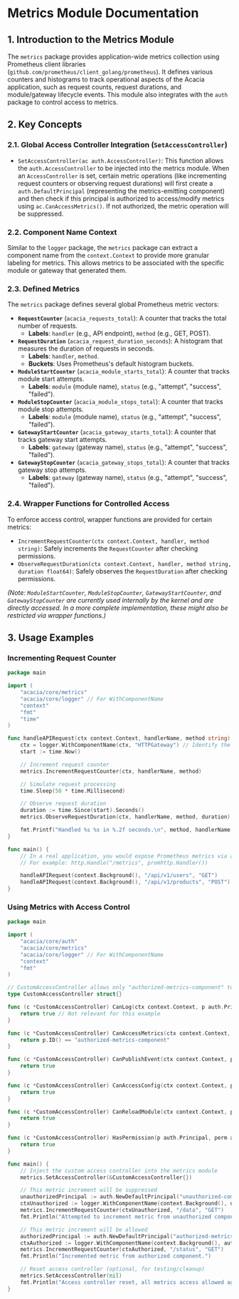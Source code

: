 # Metrics Module Documentation

## 1. Introduction to the Metrics Module
The `metrics` package provides application-wide metrics collection using Prometheus client libraries (`github.com/prometheus/client_golang/prometheus`). It defines various counters and histograms to track operational aspects of the Acacia application, such as request counts, request durations, and module/gateway lifecycle events. This module also integrates with the `auth` package to control access to metrics.

## 2. Key Concepts

### 2.1. Global Access Controller Integration (`SetAccessController`)
*   `SetAccessController(ac auth.AccessController)`: This function allows the `auth.AccessController` to be injected into the metrics module. When an `AccessController` is set, certain metric operations (like incrementing request counters or observing request durations) will first create a `auth.DefaultPrincipal` (representing the metrics-emitting component) and then check if this principal is authorized to access/modify metrics using `ac.CanAccessMetrics()`. If not authorized, the metric operation will be suppressed.

### 2.2. Component Name Context
Similar to the `logger` package, the `metrics` package can extract a component name from the `context.Context` to provide more granular labeling for metrics. This allows metrics to be associated with the specific module or gateway that generated them.

### 2.3. Defined Metrics
The `metrics` package defines several global Prometheus metric vectors:

*   **`RequestCounter`** (`acacia_requests_total`): A counter that tracks the total number of requests.
    *   **Labels**: `handler` (e.g., API endpoint), `method` (e.g., GET, POST).
*   **`RequestDuration`** (`acacia_request_duration_seconds`): A histogram that measures the duration of requests in seconds.
    *   **Labels**: `handler`, `method`.
    *   **Buckets**: Uses Prometheus's default histogram buckets.
*   **`ModuleStartCounter`** (`acacia_module_starts_total`): A counter that tracks module start attempts.
    *   **Labels**: `module` (module name), `status` (e.g., "attempt", "success", "failed").
*   **`ModuleStopCounter`** (`acacia_module_stops_total`): A counter that tracks module stop attempts.
    *   **Labels**: `module` (module name), `status` (e.g., "attempt", "success", "failed").
*   **`GatewayStartCounter`** (`acacia_gateway_starts_total`): A counter that tracks gateway start attempts.
    *   **Labels**: `gateway` (gateway name), `status` (e.g., "attempt", "success", "failed").
*   **`GatewayStopCounter`** (`acacia_gateway_stops_total`): A counter that tracks gateway stop attempts.
    *   **Labels**: `gateway` (gateway name), `status` (e.g., "attempt", "success", "failed").

### 2.4. Wrapper Functions for Controlled Access
To enforce access control, wrapper functions are provided for certain metrics:

*   `IncrementRequestCounter(ctx context.Context, handler, method string)`: Safely increments the `RequestCounter` after checking permissions.
*   `ObserveRequestDuration(ctx context.Context, handler, method string, duration float64)`: Safely observes the `RequestDuration` after checking permissions.

*(Note: `ModuleStartCounter`, `ModuleStopCounter`, `GatewayStartCounter`, and `GatewayStopCounter` are currently used internally by the kernel and are directly accessed. In a more complete implementation, these might also be restricted via wrapper functions.)*

## 3. Usage Examples

### Incrementing Request Counter
```go
package main

import (
	"acacia/core/metrics"
	"acacia/core/logger" // For WithComponentName
	"context"
	"fmt"
	"time"
)

func handleAPIRequest(ctx context.Context, handlerName, method string) {
	ctx = logger.WithComponentName(ctx, "HTTPGateway") // Identify the component
	start := time.Now()

	// Increment request counter
	metrics.IncrementRequestCounter(ctx, handlerName, method)

	// Simulate request processing
	time.Sleep(50 * time.Millisecond)

	// Observe request duration
	duration := time.Since(start).Seconds()
	metrics.ObserveRequestDuration(ctx, handlerName, method, duration)

	fmt.Printf("Handled %s %s in %.2f seconds.\n", method, handlerName, duration)
}

func main() {
	// In a real application, you would expose Prometheus metrics via an HTTP endpoint.
	// For example: http.Handle("/metrics", promhttp.Handler())

	handleAPIRequest(context.Background(), "/api/v1/users", "GET")
	handleAPIRequest(context.Background(), "/api/v1/products", "POST")
}
```

### Using Metrics with Access Control
```go
package main

import (
	"acacia/core/auth"
	"acacia/core/metrics"
	"acacia/core/logger" // For WithComponentName
	"context"
	"fmt"
)

// CustomAccessController allows only "authorized-metrics-component" to access metrics
type CustomAccessController struct{}

func (c *CustomAccessController) CanLog(ctx context.Context, p auth.Principal) bool {
	return true // Not relevant for this example
}

func (c *CustomAccessController) CanAccessMetrics(ctx context.Context, p auth.Principal) bool {
	return p.ID() == "authorized-metrics-component"
}

func (c *CustomAccessController) CanPublishEvent(ctx context.Context, p auth.Principal, eventType string) bool {
	return true
}

func (c *CustomAccessController) CanAccessConfig(ctx context.Context, p auth.Principal, configKey string) bool {
	return true
}

func (c *CustomAccessController) CanReloadModule(ctx context.Context, p auth.Principal, moduleToReload string) bool {
	return true
}

func (c *CustomAccessController) HasPermission(p auth.Principal, perm auth.Permission) bool {
	return true
}

func main() {
	// Inject the custom access controller into the metrics module
	metrics.SetAccessController(&CustomAccessController{})

	// This metric increment will be suppressed
	unauthorizedPrincipal := auth.NewDefaultPrincipal("unauthorized-component", "component", []string{})
	ctxUnauthorized := logger.WithComponentName(context.Background(), unauthorizedPrincipal.ID())
	metrics.IncrementRequestCounter(ctxUnauthorized, "/data", "GET")
	fmt.Println("Attempted to increment metric from unauthorized component.")

	// This metric increment will be allowed
	authorizedPrincipal := auth.NewDefaultPrincipal("authorized-metrics-component", "component", []string{})
	ctxAuthorized := logger.WithComponentName(context.Background(), authorizedPrincipal.ID())
	metrics.IncrementRequestCounter(ctxAuthorized, "/status", "GET")
	fmt.Println("Incremented metric from authorized component.")

	// Reset access controller (optional, for testing/cleanup)
	metrics.SetAccessController(nil)
	fmt.Println("Access controller reset, all metrics access allowed again.")
}
